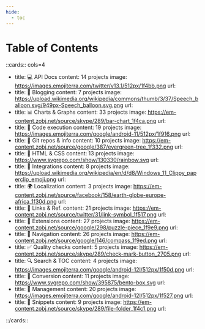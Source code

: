 ```yaml
---
hide:
  - toc
---
```



# Table of Contents

::cards:: cols=4

- title: 💻 API Docs
  content: 14 projects
  image: https://images.emojiterra.com/twitter/v13.1/512px/1f4bb.png
  url: 
- title: 💬 Blogging
  content: 7 projects
  image: https://upload.wikimedia.org/wikipedia/commons/thumb/3/37/Speech_balloon.svg/949px-Speech_balloon.svg.png
  url: 
- title: 📊 Charts & Graphs
  content: 33 projects
  image: https://em-content.zobj.net/source/skype/289/bar-chart_1f4ca.png
  url: 
- title: 🤖 Code execution
  content: 19 projects
  image: https://images.emojiterra.com/google/android-11/512px/1f916.png
  url: 
- title: 🌲 Git repos & info
  content: 10 projects
  image: https://em-content.zobj.net/source/google/387/evergreen-tree_1f332.png
  url: 
- title: 🌈 HTML & CSS 
  content: 13 projects
  image: https://www.svgrepo.com/show/130330/rainbow.svg
  url: 
- title: 📎 Integrations
  content: 8 projects
  image: https://upload.wikimedia.org/wikipedia/en/d/d8/Windows_11_Clippy_paperclip_emoji.png
  url: 
- title: 🌍 Localization
  content: 3 projects
  image: https://em-content.zobj.net/source/facebook/158/earth-globe-europe-africa_1f30d.png
  url: 
- title: 🔗 Links & Ref.
  content: 21 projects
  image: https://em-content.zobj.net/source/twitter/31/link-symbol_1f517.png
  url: 
- title: 🧩 Extensions
  content: 27 projects
  image: https://em-content.zobj.net/source/google/298/puzzle-piece_1f9e9.png
  url: 
- title: 🧭 Navigation
  content: 26 projects
  image: https://em-content.zobj.net/source/google/146/compass_1f9ed.png
  url: 
- title: ✅ Quality checks 
  content: 5 projects
  image: https://em-content.zobj.net/source/skype/289/check-mark-button_2705.png
  url: 
- title: 🔍 Search & TOC
  content: 4 projects
  image: https://images.emojiterra.com/google/android-12l/512px/1f50d.png
  url: 
- title: 🍱 Conversion 
  content: 11 projects
  image: https://www.svgrepo.com/show/395875/bento-box.svg
  url: 
- title: 🔧 Management
  content: 20 projects
  image: https://images.emojiterra.com/google/android-12l/512px/1f527.png
  url: 
- title: 📁 Snippets
  content: 9 projects
  image: https://em-content.zobj.net/source/skype/289/file-folder_1f4c1.png
  url:

::/cards::

